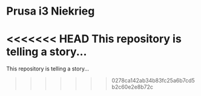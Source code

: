 # Prusa i3 Niekrieg

<<<<<<< HEAD
This repository is telling a story...
=======
This repository is telling a story...
>>>>>>> 0278ca142ab34b83fc25a6b7cd5b2c60e2e8b72c
